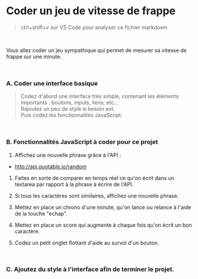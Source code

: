 # Coder un jeu de vitesse de frappe

> ctrl+shift+v sur VS Code pour analyser ce fichier markdown

<br>

  Vous allez coder un jeu sympathique qui permet de mesurer sa vitesse de frappe sur une minute.

<br>

### A. Coder une interface basique
> Codez d'abord une interface très simple, contenant les éléments importants : boutons, inputs, liens, etc... <br>
> Rajoutez un peu de style si besoin est. 
> <br>
> Puis codez les fonctionnalités JavaScript.
> 
<br>

### B. Fonctionnalités JavaScript à coder pour ce projet

1. Affichez une nouvelle phrase grâce à l'API :
- http://api.quotable.io/random
1. Faites en sorte de comparer en temps réel ce qu'on écrit dans un textarea par rapport à la phrase à écrire de l'API.
   
2. Si tous les caractères sont similaires, affichez une nouvelle phrase.
3. Mettez en place un chrono d'une minute, qu'on lance ou relance à l'aide de la touche "echap".
4. Mettez en place un score qui augmente à chaque fois qu'on écrit un bon caractère.
5. Codez un petit onglet flottant d'aide au survol d'un bouton.


<br>

### C. Ajoutez du style à l'interface afin de terminer le projet.
